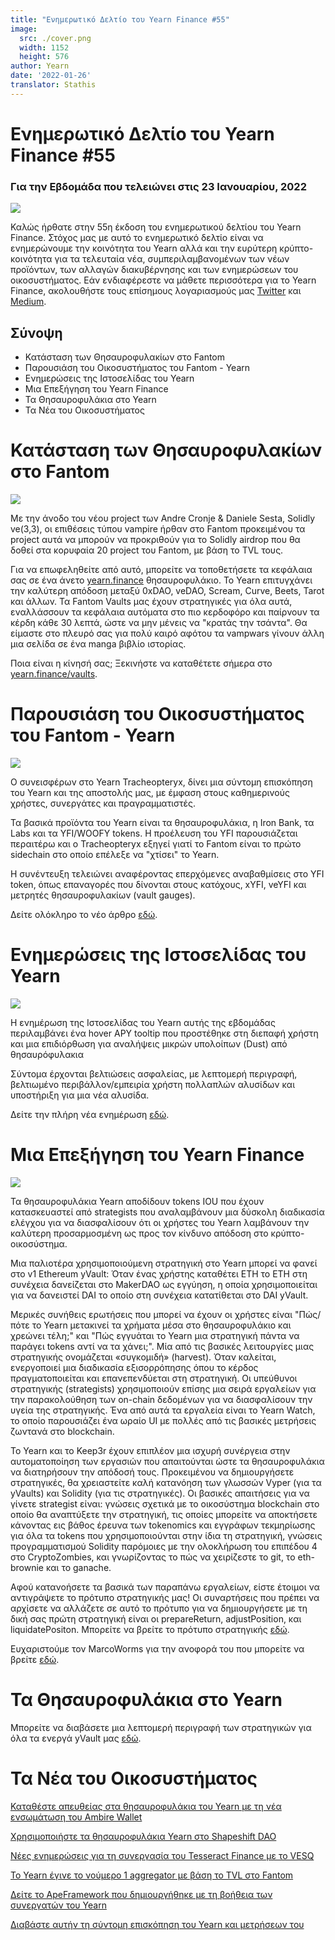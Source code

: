 ```yaml
---
title: "Ενημερωτικό Δελτίο του Yearn Finance #55"
image:
  src: ./cover.png
  width: 1152
  height: 576
author: Yearn
date: '2022-01-26'
translator: Stathis
---
```


# Ενημερωτικό Δελτίο του Yearn Finance #55

### Για την Εβδομάδα που τελειώνει στις 23 Ιανουαρίου, 2022

![](./image1.jpg?w=1100&h=554)

Καλώς ήρθατε στην 55η έκδοση του ενημερωτικού δελτίου του Yearn Finance. Στόχος μας με αυτό το ενημερωτικό δελτίο είναι να ενημερώνουμε την κοινότητα του Yearn αλλά και την ευρύτερη κρύπτο-κοινότητα για τα τελευταία νέα, συμπεριλαμβανομένων των νέων προϊόντων, των αλλαγών διακυβέρνησης και των ενημερώσεων του οικοσυστήματος. Εάν ενδιαφέρεστε να μάθετε περισσότερα για το Yearn Finance, ακολουθήστε τους επίσημους λογαριασμούς μας [Twitter](https://twitter.com/iearnfinance) και [Medium](https://medium.com/iearn).

## Σύνοψη

- Κατάσταση των Θησαυροφυλακίων στο Fantom
- Παρουσιάση του Oικοσυστήματος του Fantom - Yearn
- Ενημερώσεις της Ιστοσελίδας του Yearn
- Μια Επεξήγηση του Yearn Finance
- Τα Θησαυροφυλάκια στο Yearn
- Τα Νέα του Οικοσυστήματος

# Κατάσταση των Θησαυροφυλακίων στο Fantom

![](./image2.jpg?w=674&h=680)

Με την άνοδο του νέου project των Andre Cronje & Daniele Sesta, Solidly ve(3,3), οι επιθέσεις τύπου vampire ήρθαν στο Fantom προκειμένου τα project αυτά να μπορούν να προκριθούν για το Solidly airdrop που θα δοθεί στα κορυφαία 20 project του Fantom, με βάση το TVL τους.

Για να επωφεληθείτε από αυτό, μπορείτε να τοποθετήσετε τα κεφάλαια σας σε ένα άνετο [yearn.finance](https://yearn.finance/#/home) θησαυροφυλάκιο. Το Yearn επιτυγχάνει την καλύτερη απόδοση μεταξύ 0xDAO, veDAO, Scream, Curve, Beets, Tarot και άλλων. Τα Fantom Vaults μας έχουν στρατηγικές για όλα αυτά, εναλλάσσουν τα κεφάλαια αυτόματα στο πιο κερδοφόρο και παίρνουν τα κέρδη κάθε 30 λεπτά, ώστε να μην μένεις να "κρατάς την τσάντα". Θα είμαστε στο πλευρό σας για πολύ καιρό αφότου τα vampwars γίνουν άλλη μια σελίδα σε ένα manga βιβλίο ιστορίας.

Ποια είναι η κίνησή σας; Ξεκινήστε να καταθέτετε σήμερα στο [yearn.finance/vaults](https://yearn.finance/vaults).

# Παρουσιάση του Οικοσυστήματος του Fantom - Yearn

![](./image3.jpg?w=1456&h=819)

Ο συνεισφέρων στο Yearn Tracheopteryx, δίνει μια σύντομη επισκόπηση του Yearn και της αποστολής μας, με έμφαση στους καθημερινούς χρήστες, συνεργάτες και πραγραμματιστές.

Τα βασικά προϊόντα του Yearn είναι τα θησαυροφυλάκια, η Iron Bank, τα Labs και τα YFI/WOOFY tokens. Η προέλευση του YFI παρουσιάζεται περαιτέρω και ο Tracheopteryx εξηγεί γιατί το Fantom είναι το πρώτο sidechain στo οποίo επέλεξε να "χτίσει" το Yearn.

Η συνέντευξη τελειώνει αναφέροντας επερχόμενες αναβαθμίσεις στο YFI token, όπως επαναγορές που δίνονται στους κατόχους, xYFI, veYFI και μετρητές θησαυροφυλακίων (vault gauges).

Δείτε ολόκληρο το νέο άρθρο [εδώ](https://fantom.foundation/blog/fantom-ecosystem-spotlight-yearn/?__cf_chl_rt_tk=rdrT2KHoFbjTe1yyUOmIDA92AeTmrMPKtQW5yT18mwk-1643234302-0-gaNycGzNCH0).

# Ενημερώσεις της Ιστοσελίδας του Yearn

![](./image4.jpg?w=900&h=734)

Η ενημέρωση της Ιστοσελίδας του Yearn αυτής της εβδομάδας περιλαμβάνει ένα hover APY tooltip που προστέθηκε στη διεπαφή χρήστη και μια επιδιόρθωση για αναλήψεις μικρών υπολοίπων (Dust) από θησαυρόφυλακια

Σύντομα έρχονται βελτιώσεις ασφαλείας, με λεπτομερή περιγραφή, βελτιωμένο περιβάλλον/εμπειρία χρήστη πολλαπλών αλυσίδων και υποστήριξη για μια νέα αλυσίδα.

Δείτε την πλήρη νέα ενημέρωση [εδώ](https://yearnweb.substack.com/p/yearn-web-engineering-update-7d7?r=2y79e&utm_campaign=post&utm_medium=web).

# Μια Eπεξήγηση του Yearn Finance

![](./image5.jpg?w=1000&h=531)

Τα θησαυροφυλάκια Yearn αποδίδουν tokens IOU που έχουν κατασκευαστεί από strategists που αναλαμβάνουν μια δύσκολη διαδικασία ελέγχου για να διασφαλίσουν ότι οι χρήστες του Yearn λαμβάνουν την καλύτερη προσαρμοσμένη ως προς τον κίνδυνο απόδοση στο κρύπτο-οικοσύστημα.

Μια παλιοτέρα χρησιμοποιούμενη στρατηγική στο Yearn μπορεί να φανεί στο v1 Ethereum yVault: Όταν ένας χρήστης καταθέτει ETH το ETH στη συνέχεια δανείζεται στο MakerDAO ως εγγύηση, η οποία χρησιμοποιείται για να δανειστεί DAI το οποίο στη συνέχεια κατατίθεται στο DAI yVault.

Μερικές συνήθεις ερωτήσεις που μπορεί να έχουν οι χρήστες είναι "Πώς/πότε το Yearn μετακινεί τα χρήματα μέσα στο θησαυροφυλάκιο και χρεώνει τέλη;" και "Πώς εγγυάται το Yearn μια στρατηγική πάντα να παράγει tokens αντί να τα χάνει;". Μία από τις βασικές λειτουργίες μιας στρατηγικής ονομάζεται «συγκομιδή» (harvest). Όταν καλείται, ενεργοποιεί μια διαδικασία εξισορρόπησης όπου το κέρδος πραγματοποιείται και επανεπενδύεται στη στρατηγική. Οι υπεύθυνοι στρατηγικής (strategists) χρησιμοποιούν επίσης μια σειρά εργαλείων για την παρακολούθηση των on-chain δεδομένων  για να διασφαλίσουν την υγεία της στρατηγικής. Ένα από αυτά τα εργαλεία είναι το Yearn Watch, το οποίο παρουσιάζει ένα ωραίο UI με πολλές από τις βασικές μετρήσεις ζωντανά στο blockchain.

Το Yearn και το Keep3r έχουν επιπλέον μια ισχυρή συνέργεια στην αυτοματοποίηση των εργασιών που απαιτούνται ώστε τα θησαυροφυλάκια να διατηρήσουν την απόδοσή τους. Προκειμένου να δημιουργήσετε στρατηγικές, θα χρειαστείτε καλή κατανόηση των γλωσσών Vyper (για τα yVaults) και Solidity (για τις στρατηγικές). Οι βασικές απαιτήσεις για να γίνετε strategist είναι: γνώσεις σχετικά με το οικοσύστημα blockchain στο οποίο θα αναπτύξετε την στρατηγική, τις οποίες μπορείτε να αποκτήσετε κάνοντας εις βάθος έρευνα των tokenomics και εγγράφων τεκμηρίωσης για όλα τα tokens που χρησιμοποιούνται στην ίδια τη στρατηγική, γνώσεις προγραμματισμού Solidity παρόμοιες με την ολοκλήρωση του επιπέδου 4 στο CryptoZombies, και γνωρίζοντας το πώς να χειρίζεστε το git, το eth-brownie και το ganache.

Αφού κατανοήσετε τα βασικά των παραπάνω εργαλείων, είστε έτοιμοι να αντιγράψετε το πρότυπο στρατηγικής μας! Οι συναρτήσεις που πρέπει να αρχίσετε να αλλάζετε σε αυτό το πρότυπο για να δημιουργήσετε με τη δική σας πρώτη στρατηγική είναι oι prepareReturn, adjustPosition, και liquidatePositon. Μπορείτε να βρείτε το πρότυπο στρατηγικής [εδώ](https://github.com/yearn/brownie-strategy-mix).

Ευχαριστούμε τον MarcoWorms για την ανοφορά του που μπορείτε να βρείτε [εδώ](https://medium.com/iearn/yearn-finance-explained-what-are-vaults-and-strategies-96970560432).

# Τα Θησαυροφυλάκια στο Yearn

Μπορείτε να διαβάσετε μια λεπτομερή περιγραφή των στρατηγικών για όλα τα ενεργά yVault μας [εδώ](https://medium.com/yearn-state-of-the-vaults/the-vaults-at-yearn-9237905ffed3).

# Τα Νέα του Οικοσυστήματος

[Καταθέστε απευθείας στα θησαυροφυλάκια του Yearn με τη νέα ενσωμάτωση του Ambire Wallet](https://twitter.com/AmbireWallet/status/1483087593285820416)

[Χρησιμοποιήστε τα θησαυροφυλάκια Yearn στο Shapeshift DAO](https://twitter.com/ShapeShift_io/status/1484599573289086984)

[Νέες ενημερώσεις για τη συνεργασία του Tesseract Finance με το VESQ](https://twitter.com/tesseract_fi/status/1483484524143128578)

[Το Yearn έγινε το νούμερο 1 aggregator με βάση το TVL στο Fantom](https://twitter.com/vannny365/status/1484385291947368448)

[Δείτε το ApeFramework που δημιουργήθηκε με τη βοήθεια των συνεργατών του Yearn](https://twitter.com/ApeFramework)

[Διαβάστε αυτήν τη σύντομη επισκόπηση του Yearn και μετρήσεων του](https://twitter.com/fuuurma/status/1484503576076599298)

